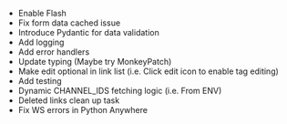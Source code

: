 * Enable Flash
* Fix form data cached issue
* Introduce Pydantic for data validation
* Add logging
* Add error handlers
* Update typing (Maybe try MonkeyPatch)
* Make edit optional in link list (i.e. Click edit icon to enable tag editing)
* Add testing
* Dynamic CHANNEL_IDS fetching logic (i.e. From ENV)
* Deleted links clean up task
* Fix WS errors in Python Anywhere
